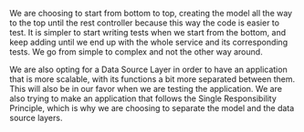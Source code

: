 We are choosing to start from bottom to top, creating the model all the way to the top until the rest controller because
this way the code is easier to test. It is simpler to start writing tests when we start from the bottom, and keep adding
until we end up with the whole service and its corresponding tests. We go from simple to complex and not the other way
around.

We are also opting for a Data Source Layer in order to have an application that is more scalable, with its functions a
bit more separated between them. This will also be in our favor when we are testing the application. We are also trying
to make an application that follows the Single Responsibility Principle, which is why we are choosing to separate the
model and the data source layers.